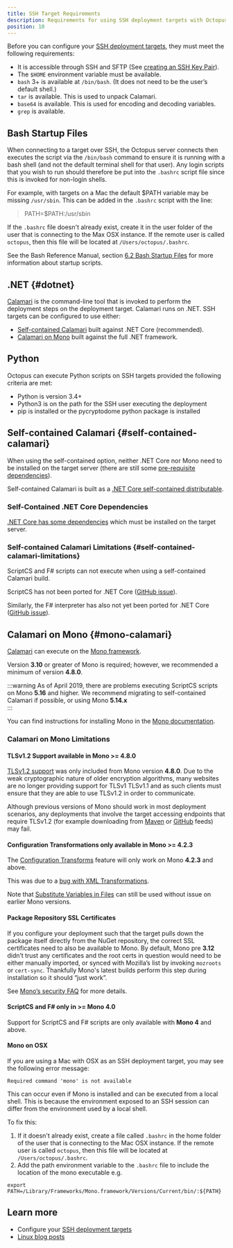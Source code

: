 ```yaml
---
title: SSH Target Requirements
description: Requirements for using SSH deployment targets with Octopus.
position: 10
---
```


Before you can configure your [SSH deployment targets](/docs/infrastructure/deployment-targets/linux/index.md), they must meet the following requirements:

- It is accessible through SSH and SFTP (See [creating an SSH Key Pair](/docs/infrastructure/deployment-targets/linux/ssh-key-pair.md#Creating-a-SSH-Key-Pair)).
- The `$HOME` environment variable must be available.
- `bash` 3+ is available at `/bin/bash`. (It does not need to be the user’s default shell.)
- `tar` is available. This is used to unpack Calamari.
- `base64` is available. This is used for encoding and decoding variables.
- `grep` is available.

## Bash Startup Files

When connecting to a target over SSH, the Octopus server connects then executes the script via the `/bin/bash` command to ensure it is running with a bash shell (and not the default terminal shell for that user). Any login scripts that you wish to run should therefore be put into the `.bashrc` script file since this is invoked for non-login shells.

For example, with targets on a Mac the default $PATH variable may be missing `/usr/sbin`. This can be added in the `.bashrc` script with the line:

> PATH=$PATH:/usr/sbin

If the `.bashrc` file doesn't already exist, create it in the user folder of the user that is connecting to the Max OSX instance. If the remote user is called `octopus`, then this file will be located at `/Users/octopus/.bashrc`.

See the Bash Reference Manual, section [6.2 Bash Startup Files](http://www.gnu.org/software/bash/manual/bashref.html#Bash-Startup-Files) for more information about startup scripts.

## .NET {#dotnet}

[Calamari](/docs/octopus-rest-api/calamari.md) is the command-line tool that is invoked to perform the deployment steps on the deployment target. Calamari runs on .NET.  SSH targets can be configured to use either:

- [Self-contained Calamari](#self-contained-calamari) built against .NET Core (recommended).
- [Calamari on Mono](#mono-calamari) built against the full .NET framework.

## Python
Octopus can execute Python scripts on SSH targets provided the following criteria are met:

- Python is version 3.4+
- Python3 is on the path for the SSH user executing the deployment
- pip is installed or the pycryptodome python package is installed

## Self-contained Calamari {#self-contained-calamari}

When using the self-contained option, neither .NET Core nor Mono need to be installed on the target server (there are still some [pre-requisite dependencies](#dependencies)).

Self-contained Calamari is built as a [.NET Core self-contained distributable](https://docs.microsoft.com/en-us/dotnet/core/deploying/#self-contained-deployments-scd).

### Self-Contained .NET Core Dependencies

[.NET Core has some dependencies](https://github.com/dotnet/core/blob/master/Documentation/prereqs.md) which must be installed on the target server.

### Self-contained Calamari Limitations {#self-contained-calamari-limitations}

ScriptCS and F# scripts can not execute when using a self-contained Calamari build.

ScriptCS has not been ported for .NET Core ([GitHub issue](https://github.com/scriptcs/scriptcs/issues/1183)).

Similarly, the F# interpreter has also not yet been ported for .NET Core ([GitHub issue](https://github.com/Microsoft/visualfsharp/issues/2407)).

## Calamari on Mono {#mono-calamari}

[Calamari](/docs/octopus-rest-api/calamari.md) can execute on the [Mono framework](http://www.mono-project.com/).

Version **3.10** or greater of Mono is required; however, we recommended a minimum of version **4.8.0**.

:::warning 
As of April 2019, there are problems executing ScriptCS scripts on Mono **5.16** and higher. We recommend migrating to self-contained Calamari if possible, or using Mono **5.14.x**  
:::

You can find instructions for installing Mono in the [Mono documentation](http://www.mono-project.com/docs/getting-started/install/linux/).

### Calamari on Mono Limitations

#### TLSv1.2 Support available in Mono >= 4.8.0
[TLSv1.2 support](http://www.mono-project.com/docs/about-mono/releases/4.8.0/#tls-12-support) was only included from Mono version **4.8.0**. Due to the weak cryptographic nature of older encryption algorithms, many websites are no longer providing support for TLSv1 TLSv1.1 and as such clients must ensure that they are able to use TLSv1.2 in order to communicate.

Although previous versions of Mono should work in most deployment scenarios, any deployments that involve the target accessing endpoints that require TLSv1.2 (for example downloading from [Maven](/docs/packaging-applications/package-repositories/maven-feeds.md) or [GitHub](/docs/packaging-applications/package-repositories/github-feeds.md) feeds) may fail.

#### Configuration Transformations only available in Mono >= 4.2.3  

The [Configuration Transforms](/docs/deployment-process/configuration-features/xml-configuration-variables-feature.md) feature will only work on Mono **4.2.3** and above.

This was due to a [bug with XML Transformations](https://bugzilla.xamarin.com/show_bug.cgi?id=19426).

Note that [Substitute Variables in Files](/docs/deployment-process/configuration-features/substitute-variables-in-files.md) can still be used without issue on earlier Mono versions.

#### Package Repository SSL Certificates

If you configure your deployment such that the target pulls down the package itself directly from the NuGet repository, the correct SSL certificates need to also be available to Mono. By default, Mono pre **3.12** didn’t trust any certificates and the root certs in question would need to be either manually imported, or synced with Mozilla’s list by invoking `mozroots` or `cert-sync`. Thankfully Mono's latest builds perform this step during installation so it should “just work”.

See [Mono’s security FAQ](http://www.mono-project.com/docs/faq/security/) for more details.

#### ScriptCS and F# only in >= Mono 4.0

Support for ScriptCS and F# scripts are only available with **Mono 4** and above.

#### Mono on OSX

If you are using a Mac with OSX as an SSH deployment target, you may see the following error message:

`Required command 'mono' is not available`

This can occur even if Mono is installed and can be executed from a local shell. This is because the environment exposed to an SSH session can differ from the environment used by a local shell.

To fix this:

1. If it doesn't already exist, create a file called `.bashrc` in the home folder of the user that is connecting to the Mac OSX instance. If the remote user is called `octopus`, then this file will be located at `/Users/octopus/.bashrc`.
2. Add the path environment variable to the `.bashrc` file to include the location of the mono executable e.g.

```
export PATH=/Library/Frameworks/Mono.framework/Versions/Current/bin/:${PATH}
```

## Learn more

- Configure your [SSH deployment targets](/docs/infrastructure/deployment-targets/linux/index.md)
- [Linux blog posts](https://www.octopus.com/blog/tag/linux)